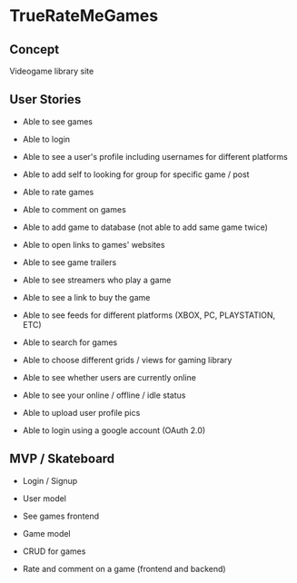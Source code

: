 # TrueRateMeGames

## Concept

Videogame library site

## User Stories

- Able to see games

- Able to login

- Able to see a user's profile including usernames for different platforms

- Able to add self to looking for group for specific game / post

- Able to rate games

- Able to comment on games

- Able to add game to database (not able to add same game twice)

- Able to open links to games' websites

- Able to see game trailers

- Able to see streamers who play a game

- Able to see a link to buy the game

- Able to see feeds for different platforms (XBOX, PC, PLAYSTATION, ETC)

- Able to search for games

- Able to choose different grids / views for gaming library

- Able to see whether users are currently online

- Able to see your online / offline / idle status

- Able to upload user profile pics

- Able to login using a google account (OAuth 2.0)

## MVP / Skateboard

- Login / Signup

- User model

- See games frontend

- Game model

- CRUD for games

- Rate and comment on a game (frontend and backend)